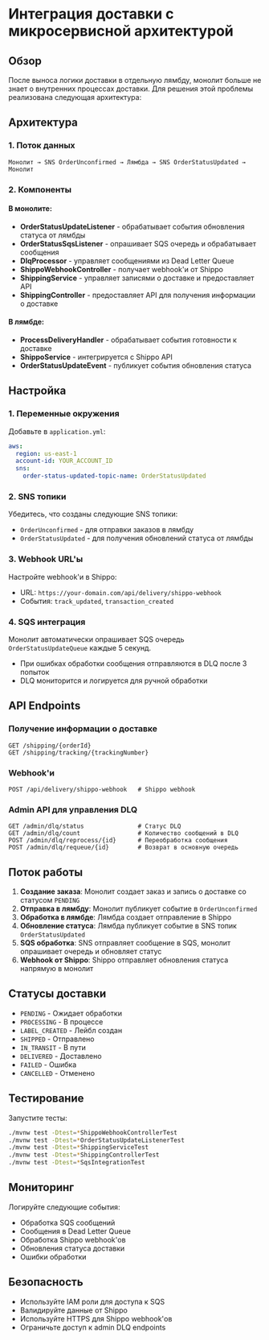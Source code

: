 # Интеграция доставки с микросервисной архитектурой

## Обзор

После выноса логики доставки в отдельную лямбду, монолит больше не знает о внутренних процессах доставки. Для решения этой проблемы реализована следующая архитектура:

## Архитектура

### 1. Поток данных

```
Монолит → SNS OrderUnconfirmed → Лямбда → SNS OrderStatusUpdated → Монолит
```

### 2. Компоненты

#### В монолите:
- **OrderStatusUpdateListener** - обрабатывает события обновления статуса от лямбды
- **OrderStatusSqsListener** - опрашивает SQS очередь и обрабатывает сообщения
- **DlqProcessor** - управляет сообщениями из Dead Letter Queue
- **ShippoWebhookController** - получает webhook'и от Shippo
- **ShippingService** - управляет записями о доставке и предоставляет API
- **ShippingController** - предоставляет API для получения информации о доставке

#### В лямбде:
- **ProcessDeliveryHandler** - обрабатывает события готовности к доставке
- **ShippoService** - интегрируется с Shippo API
- **OrderStatusUpdateEvent** - публикует события обновления статуса

## Настройка

### 1. Переменные окружения

Добавьте в `application.yml`:

```yaml
aws:
  region: us-east-1
  account-id: YOUR_ACCOUNT_ID
  sns:
    order-status-updated-topic-name: OrderStatusUpdated
```

### 2. SNS топики

Убедитесь, что созданы следующие SNS топики:
- `OrderUnconfirmed` - для отправки заказов в лямбду
- `OrderStatusUpdated` - для получения обновлений статуса от лямбды

### 3. Webhook URL'ы

Настройте webhook'и в Shippo:
- URL: `https://your-domain.com/api/delivery/shippo-webhook`
- События: `track_updated`, `transaction_created`

### 4. SQS интеграция

Монолит автоматически опрашивает SQS очередь `OrderStatusUpdateQueue` каждые 5 секунд.
- При ошибках обработки сообщения отправляются в DLQ после 3 попыток
- DLQ мониторится и логируется для ручной обработки

## API Endpoints

### Получение информации о доставке

```
GET /shipping/{orderId}
GET /shipping/tracking/{trackingNumber}
```

### Webhook'и

```
POST /api/delivery/shippo-webhook   # Shippo webhook
```

### Admin API для управления DLQ

```
GET /admin/dlq/status               # Статус DLQ
GET /admin/dlq/count                # Количество сообщений в DLQ
POST /admin/dlq/reprocess/{id}      # Переобработка сообщения
POST /admin/dlq/requeue/{id}        # Возврат в основную очередь
```

## Поток работы

1. **Создание заказа**: Монолит создает заказ и запись о доставке со статусом `PENDING`
2. **Отправка в лямбду**: Монолит публикует событие в `OrderUnconfirmed`
3. **Обработка в лямбде**: Лямбда создает отправление в Shippo
4. **Обновление статуса**: Лямбда публикует событие в SNS топик `OrderStatusUpdated`
5. **SQS обработка**: SNS отправляет сообщение в SQS, монолит опрашивает очередь и обновляет статус
6. **Webhook от Shippo**: Shippo отправляет обновления статуса напрямую в монолит

## Статусы доставки

- `PENDING` - Ожидает обработки
- `PROCESSING` - В процессе
- `LABEL_CREATED` - Лейбл создан
- `SHIPPED` - Отправлено
- `IN_TRANSIT` - В пути
- `DELIVERED` - Доставлено
- `FAILED` - Ошибка
- `CANCELLED` - Отменено

## Тестирование

Запустите тесты:

```bash
./mvnw test -Dtest=*ShippoWebhookControllerTest
./mvnw test -Dtest=*OrderStatusUpdateListenerTest
./mvnw test -Dtest=*ShippingServiceTest
./mvnw test -Dtest=*ShippingControllerTest
./mvnw test -Dtest=*SqsIntegrationTest
```

## Мониторинг

Логируйте следующие события:
- Обработка SQS сообщений
- Сообщения в Dead Letter Queue
- Обработка Shippo webhook'ов
- Обновления статуса доставки
- Ошибки обработки

## Безопасность

- Используйте IAM роли для доступа к SQS
- Валидируйте данные от Shippo
- Используйте HTTPS для Shippo webhook'ов
- Ограничьте доступ к admin DLQ endpoints 